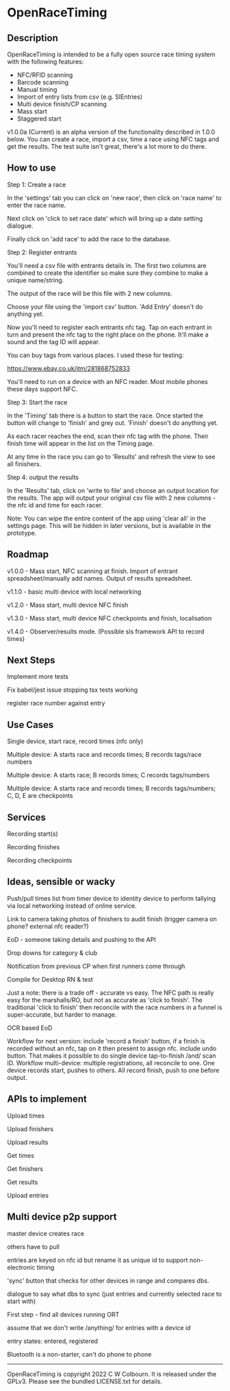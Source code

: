 # OpenRaceTiming

## Description
OpenRaceTiming is intended to be a fully open source race timing system with the following features:

* NFC/RFID scanning
* Barcode scanning
* Manual timing
* Import of entry lists from csv (e.g. SIEntries)
* Multi device finish/CP scanning
* Mass start
* Staggered start

v1.0.0a (Current) is an alpha version of the functionality described in 1.0.0 below. You can create
a race, import a csv, time a race using NFC tags and get the results. The test suite isn't great, 
there's a lot more to do there.

## How to use

Step 1: Create a race

In the 'settings' tab you can click on 'new race', then click on 'race name' to enter the race name.

Next click on 'click to set race date' which will bring up a date setting dialogue.

Finally click on 'add race' to add the race to the database.

Step 2: Register entrants

You'll need a csv file with entrants details in. The first two columns are combined to create 
the identifier so make sure they combine to make a unique name/string.

The output of the race will be this file with 2 new columns.

Choose your file using the 'import csv' button. 'Add Entry' doesn't do anything yet.

Now you'll need to register each entrants nfc tag. Tap on each entrant in turn and present the nfc
tag to the right place on the phone. It'll make a sound and the tag ID will appear.

You can buy tags from various places. I used these for testing:

https://www.ebay.co.uk/itm/281868752833

You'll need to run on a device with an NFC reader. Most mobile phones these days support NFC.

Step 3: Start the race

In the 'Timing' tab there is a button to start the race. Once started the button will change to 
'finish' and grey out. 'Finish' doesn't do anything yet.

As each racer reaches the end, scan their nfc tag with the phone. Their finish time will appear in
the list on the Timing page.

At any time in the race you can go to 'Results' and refresh the view to see all finishers.

Step 4: output the results

In the 'Results' tab, click on 'write to file' and choose an output location for the results. The 
app will output your original csv file with 2 new columns - the nfc id and time for each racer.

Note: You can wipe the entire content of the app using 'clear all' in the settings page. This will be
hidden in later versions, but is available in the prototype.


## Roadmap

v1.0.0 - Mass start, NFC scanning at finish. Import of entrant spreadsheet/manually
  add names. Output of results spreadsheet.

v1.1.0 - basic multi device with local networking

v1.2.0 - Mass start, multi device NFC finish

v1.3.0 - Mass start, multi device NFC checkpoints and finish, localisation

v1.4.0 - Observer/results mode. (Possible sls framework API to record times)

## Next Steps


Implement more tests


Fix babel/jest issue stopping tsx tests working

register race number against entry


## Use Cases

Single device, start race, record times (nfc only)

Multiple device: A starts race and records times; B records tags/race numbers

Multiple device: A starts race; B records times; C records tags/numbers

Multiple device: A starts race and records times; B records tags/numbers; C, D, E are checkpoints

## Services

Recording start(s)

Recording finishes

Recording checkpoints


## Ideas, sensible or wacky

Push/pull times list from timer device to identity device to perform tallying via local networking
instead of online service. 

Link to camera taking photos of finishers to audit finish (trigger camera on phone? external nfc reader?)

EoD - someone taking details and pushing to the API

Drop downs for category & club

Notification from previous CP when first runners come through

Compile for Desktop RN & test

Just a note: there is a trade off - accurate vs easy. The NFC path is really easy for the 
 marshalls/RO, but not as accurate as 'click to finish'. The traditional 'click to finish' then
 reconcile with the race numbers in a funnel is super-accurate, but harder to manage.

OCR based EoD

Workflow for next version: include 'record a finish' button, if a finish is recorded without an nfc, tap on it then present to assign nfc. include undo button.
That makes it possible to do single device tap-to-finish /and/ scan ID.
Workflow multi-device: multiple registrations, all reconcile to one. One device records start, pushes to others. All record finish, push to one before output.

## APIs to implement

Upload times

Upload finishers

Upload results

Get times

Get finishers

Get results

Upload entries


## Multi device p2p support

master device creates race

others have to pull

entries are keyed on nfc id but rename it as unique id to support non-electronic timing

'sync' button that checks for other devices in range and compares dbs.

dialogue to say what dbs to sync (just entries and currently selected race to start with)

First step - find all devices running ORT

assume that we don't write /anything/ for entries with a device id

entry states: entered, registered

Bluetooth is a non-starter, can't do phone to phone

-----------------------------------------------------------------------------
OpenRaceTiming is copyright 2022 C W Colbourn. It is released under the GPLv3.
Please see the bundled LICENSE.txt for details.